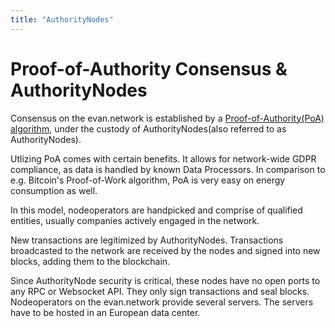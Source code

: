 ```yaml
---
title: "AuthorityNodes"
---
```

# Proof-of-Authority Consensus & AuthorityNodes

Consensus on the evan.network is established by a [Proof-of-Authority(PoA) algorithm](https://wiki.parity.io/Aura.html), under the custody of AuthorityNodes(also referred to as AuthorityNodes). 

Utlizing PoA comes with certain benefits. It allows for network-wide GDPR compliance, as data is handled by known Data Processors. In comparison to e.g. Bitcoin's Proof-of-Work algorithm, PoA is very easy on energy consumption as well.

In this model, nodeoperators are handpicked and comprise of qualified entities, usually companies actively engaged in the network. 

New transactions are legitimized by AuthorityNodes. Transactions broadcasted to the network are received by the nodes and signed into new blocks, adding them to the blockchain. 

Since AuthorityNode security is critical, these nodes have no open ports to any RPC or Websocket API. They only sign transactions and seal blocks. Nodeoperators on the evan.network provide several servers. 
The servers have to be hosted in an European data center. 

